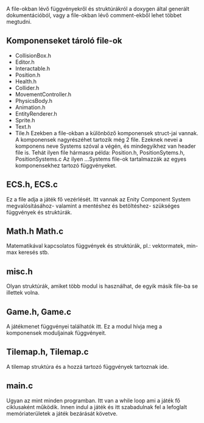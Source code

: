 A file-okban lévő függvényekről és struktúrákról a doxygen által generált dokumentációból, vagy a file-okban lévő comment-ekből lehet többet megtudni. 
## Komponenseket tároló file-ok
- CollisionBox.h
- Editor.h
- Interactable.h
- Position.h
- Health.h
- Collider.h
- MovementController.h
- PhysicsBody.h
- Animation.h
- EntityRenderer.h
- Sprite.h
- Text.h
- Tile.h
Ezekben a file-okban a különböző komponensek struct-jai vannak. 
A komponensek nagyrészéhet tartozik még 2 file. Ezeknek nevei a komponens neve Systems szóval a végén, és mindegyikhez van header file is. 
Tehát ilyen file hármasra példa: Position.h, PositionSytems.h, PositionSystems.c
Az ilyen ...Systems file-ok tartalmazzák az egyes komponensekhez tartozó függvényeket. 
## ECS.h, ECS.c
Ez a file adja a játék fő vezérlését. Itt vannak az Enity Component System megvalósításához- valamint a mentéshez és betöltéshez- szükséges függvények és struktúrák. 
## Math.h Math.c
Matematikával kapcsolatos függvények és struktúrák, pl.: vektormatek, min-max keresés stb. 
## misc.h
Olyan struktúrák, amiket több modul is használhat, de egyik másik file-ba se illettek volna. 
## Game.h, Game.c
A játékmenet függvényei találhatók itt. Ez a modul hívja meg a komponensek moduljainak függvényeit. 
## Tilemap.h, Tilemap.c
A tilemap struktúra és a hozzá tartozó függvények tartoznak ide. 
## main.c
Ugyan az mint minden programban. Itt van a while loop ami a játék fő ciklusaként működik. Innen indul a játék és itt szabadulnak fel a lefoglalt memóriaterületek a játék bezárását követve. 